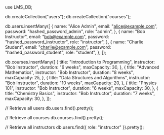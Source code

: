 use LMS_DB;

db.createCollection("users");
db.createCollection("courses");



db.users.insertMany([
  {
    name: "Alice Admin",
    email: "alice@example.com",
    password: "hashed_password_admin",
    role: "admin",
  },
  {
    name: "Bob Instructor",
    email: "bob@example.com",
    password: "hashed_password_instructor",
    role: "instructor",
  },
  {
    name: "Charlie Student",
    email: "charlie@example.com",
    password: "hashed_password_student",
    role: "student",
  },
]);




db.courses.insertMany([
  {
    title: "Introduction to Programming",
    instructor: "Bob Instructor",
    duration: "6 weeks",
    maxCapacity: 30,
  },
  {
    title: "Advanced Mathematics",
    instructor: "Bob Instructor",
    duration: "8 weeks",
    maxCapacity: 25,
  },
  {
    title: "Data Structures and Algorithms",
    instructor: "Bob Instructor",
    duration: "10 weeks",
    maxCapacity: 20,
  },
  {
    title: "Physics 101",
    instructor: "Bob Instructor",
    duration: "6 weeks",
    maxCapacity: 30,
  },
  {
    title: "Chemistry Basics",
    instructor: "Bob Instructor",
    duration: "7 weeks",
    maxCapacity: 30,
  },
]);





// Retrieve all users
db.users.find().pretty();

// Retrieve all courses
db.courses.find().pretty();




// Retrieve all instructors
db.users.find({ role: "instructor" }).pretty();
